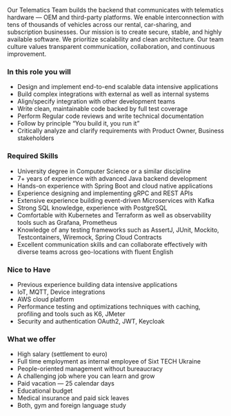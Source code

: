 Our Telematics Team builds the backend that communicates with telematics
hardware — OEM and third-party platforms. We enable interconnection with tens
of thousands of vehicles across our rental, car-sharing, and subscription
businesses. Our mission is to create secure, stable, and highly available
software. We prioritize scalability and clean architecture. Our team culture
values transparent communication, collaboration, and continuous improvement.

### In this role you will

  * Design and implement end-to-end scalable data intensive applications
  * Build complex integrations with external as well as internal systems
  * Align/specify integration with other development teams
  * Write clean, maintainable code backed by full test coverage
  * Perform Regular code reviews and write technical documentation
  * Follow by principle “You build it, you run it”
  * Critically analyze and clarify requirements with Product Owner, Business stakeholders

### Required Skills

  * University degree in Computer Science or a similar discipline
  * 7+ years of experience with advanced Java backend development
  * Hands-on experience with Spring Boot and cloud native applications
  * Experience designing and implementing gRPC and REST APIs
  * Extensive experience building event-driven Microservices with Kafka
  * Strong SQL knowledge, experience with PostgreSQL
  * Comfortable with Kubernetes and Terraform as well as observability tools such as Grafana, Prometheus
  * Knowledge of any testing frameworks such as AssertJ, JUnit, Mockito, Testcontainers, Wiremock, Spring Cloud Contracts
  * Excellent communication skills and can collaborate effectively with diverse teams across geo-locations with fluent English

### Nice to Have

  * Previous experience building data intensive applications
  * IoT, MQTT, Device integrations
  * AWS cloud platform
  * Performance testing and optimizations techniques with caching, profiling and tools such as K6, JMeter
  * Security and authentication OAuth2, JWT, Keycloak

### What we offer

  * High salary (settlement to euro)
  * Full time employment as internal employee of Sixt TECH Ukraine
  * People-oriented management without bureaucracy
  * A challenging job where you can learn and grow
  * Paid vacation — 25 calendar days
  * Educational budget
  * Medical insurance and paid sick leaves
  * Both, gym and foreign language study